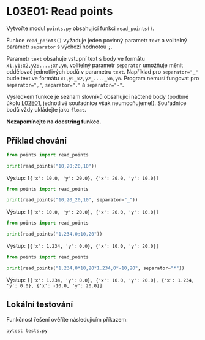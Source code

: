 # L03E01: Read points
Vytvořte modul `points.py` obsahující funkci `read_points()`.

Funkce `read_points()` vyžaduje jeden povinný parametr `text` a volitelný parametr `separator` s výchozí hodnotou `;`.

Parametr `text` obsahuje vstupní text s body ve formátu `x1,y1;x2,y2;....;xn,yn`, volitelný parametr `separator` umožňuje měnit oddělovač jednotlivých bodů v parametru `text`. Například pro `separator="_"` bude text ve formátu `x1,y1_x2,y2_...._xn,yn`. Program nemusí fungovat pro `separator=","`, `separator="."` a `separator="-"`.

Výsledkem funkce je seznam slovníků obsahující načtené body (podbné úkolu [L02E01](https://github.com/kmi-jp/template-L02E01), jednotlivé souřadnice však neumocňujeme!). Souřadnice bodů vždy ukládejte jako `float`.

**Nezapomínejte na docstring funkce.**

## Příklad chování
```python
from points import read_points

print(read_points("10,20;20,10"))
```

Výstup: `[{'x': 10.0, 'y': 20.0}, {'x': 20.0, 'y': 10.0}]`

```python
from points import read_points

print(read_points("10,20_20,10", separator="_"))
```

Výstup: `[{'x': 10.0, 'y': 20.0}, {'x': 20.0, 'y': 10.0}]`

```python
from points import read_points

print(read_points("1.234,0;10,20"))
```

Výstup: `[{'x': 1.234, 'y': 0.0}, {'x': 10.0, 'y': 20.0}]`

```python
from points import read_points

print(read_points("1.234,0*10,20*1.234,0*-10,20", separator="*"))
```

Výstup: `[{'x': 1.234, 'y': 0.0}, {'x': 10.0, 'y': 20.0}, {'x': 1.234, 'y': 0.0}, {'x': -10.0, 'y': 20.0}]`

## Lokální testování
Funkčnost řešení ověříte následujícím příkazem:

```bash
pytest tests.py
```